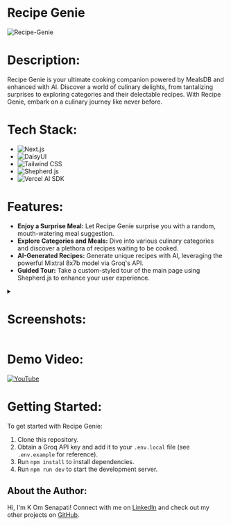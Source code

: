 # **Recipe Genie**

![Recipe-Genie](https://socialify.git.ci/kom-senapati/Recipe-Genie/image?font=KoHo&name=1&owner=1&pattern=Diagonal%20Stripes&theme=Light)

# **Description:**
Recipe Genie is your ultimate cooking companion powered by MealsDB and enhanced with AI. Discover a world of culinary delights, from tantalizing surprises to exploring categories and their delectable recipes. With Recipe Genie, embark on a culinary journey like never before.

# **Tech Stack:**
- ![Next.js](https://img.shields.io/badge/-Next.js-000?style=flat&logo=next.js)
- ![DaisyUI](https://img.shields.io/badge/-DaisyUI-000?style=flat&logo=tailwindcss)
- ![Tailwind CSS](https://img.shields.io/badge/-Tailwind_CSS-000?style=flat&logo=tailwindcss)
- ![Shepherd.js](https://img.shields.io/badge/-Shepherd.js-000?style=flat)
- ![Vercel AI SDK](https://img.shields.io/badge/-Vercel_AI_SDK-000?style=flat)

# **Features:**
- **Enjoy a Surprise Meal:** Let Recipe Genie surprise you with a random, mouth-watering meal suggestion.
- **Explore Categories and Meals:** Dive into various culinary categories and discover a plethora of recipes waiting to be cooked.
- **AI-Generated Recipes:** Generate unique recipes with AI, leveraging the powerful Mixtral 8x7b model via Groq's API.
- **Guided Tour:** Take a custom-styled tour of the main page using Shepherd.js to enhance your user experience.

<details>
<summary><h1><b>Screenshots:</b></h1></summary>

![image](https://github.com/kom-senapati/Recipe-Genie/assets/92045934/b552388c-889a-4bec-b93d-b24a1756c8d3)

![image](https://github.com/kom-senapati/Recipe-Genie/assets/92045934/45a03eb5-fbc5-4799-997e-e86b4700e890)

![image](https://github.com/kom-senapati/Recipe-Genie/assets/92045934/719b69d6-5c9c-4150-ade4-fc761a90f609)

![image](https://github.com/user-attachments/assets/e7a1ab54-6403-47de-9322-1cda2d0756f6)

</details>

# **Demo Video:**
[![YouTube](http://i.ytimg.com/vi/evX0CTucSA4/hqdefault.jpg)](https://www.youtube.com/watch?v=evX0CTucSA4)

# **Getting Started:**
To get started with Recipe Genie:

1. Clone this repository.
2. Obtain a Groq API key and add it to your `.env.local` file (see `.env.example` for reference).
3. Run `npm install` to install dependencies.
4. Run `npm run dev` to start the development server.

## **About the Author:**
Hi, I'm K Om Senapati!
Connect with me on [LinkedIn](https://www.linkedin.com/in/kom-senapati) and check out my other projects on [GitHub](https://github.com/kom-senapati).

